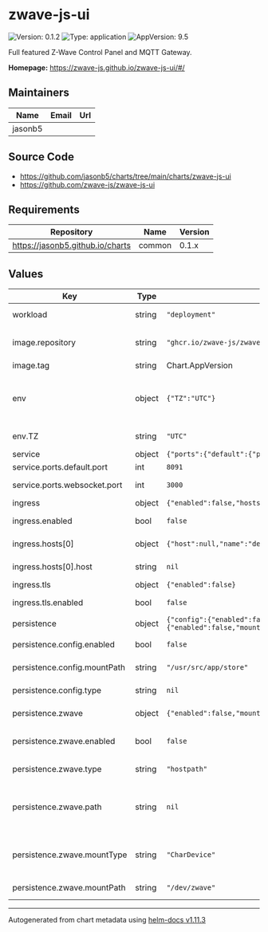 # zwave-js-ui

![Version: 0.1.2](https://img.shields.io/badge/Version-0.1.2-informational?style=flat-square) ![Type: application](https://img.shields.io/badge/Type-application-informational?style=flat-square) ![AppVersion: 9.5](https://img.shields.io/badge/AppVersion-9.5-informational?style=flat-square)

Full featured Z-Wave Control Panel and MQTT Gateway.

**Homepage:** <https://zwave-js.github.io/zwave-js-ui/#/>

## Maintainers

| Name | Email | Url |
| ---- | ------ | --- |
| jasonb5 |  |  |

## Source Code

* <https://github.com/jasonb5/charts/tree/main/charts/zwave-js-ui>
* <https://github.com/zwave-js/zwave-js-ui>

## Requirements

| Repository | Name | Version |
|------------|------|---------|
| https://jasonb5.github.io/charts | common | 0.1.x |

## Values

| Key | Type | Default | Description |
|-----|------|---------|-------------|
| workload | string | `"deployment"` | The default [workload](https://jasonb5.github.io/charts/site/guide/common-library/#workload) type |
| image.repository | string | `"ghcr.io/zwave-js/zwave-js-ui"` | Container image repository |
| image.tag | string | Chart.AppVersion | Image tag |
| env | object | `{"TZ":"UTC"}` | Environment variables Customize environment [variables](https://zwave-js.github.io/zwave-js-ui/#/guide/env-vars) |
| env.TZ | string | `"UTC"` | Set the timezone |
| service | object | `{"ports":{"default":{"port":8091},"websocket":{"port":3000}}}` | [Service](https://jasonb5.github.io/charts/site/guide/common-library/#service) |
| service.ports.default.port | int | `8091` | Default port |
| service.ports.websocket.port | int | `3000` | Web socket port |
| ingress | object | `{"enabled":false,"hosts":[{"host":null,"name":"default"}],"tls":{"enabled":false}}` | [Ingress](https://jasonb5.github.io/charts/site/guide/common-library/#ingress) |
| ingress.enabled | bool | `false` | Enable/disable ingress |
| ingress.hosts[0] | object | `{"host":null,"name":"default"}` | Reference default service |
| ingress.hosts[0].host | string | `nil` | Ingress hostname |
| ingress.tls | object | `{"enabled":false}` | [TLS](https://jasonb5.github.io/charts/site/guide/common-library/#tls) |
| ingress.tls.enabled | bool | `false` | Enable/disable tls |
| persistence | object | `{"config":{"enabled":false,"mountPath":"/usr/src/app/store","type":null},"zwave":{"enabled":false,"mountPath":"/dev/zwave","mountType":"CharDevice","path":null,"type":"hostpath"}}` | [Persistence](https://jasonb5.github.io/charts/site/guide/common-library/#persistence) |
| persistence.config.enabled | bool | `false` | Enable/disable config mount |
| persistence.config.mountPath | string | `"/usr/src/app/store"` | Config mount path |
| persistence.config.type | string | `nil` | Type of volume mount |
| persistence.zwave | object | `{"enabled":false,"mountPath":"/dev/zwave","mountType":"CharDevice","path":null,"type":"hostpath"}` | Z-Wave device mount |
| persistence.zwave.enabled | bool | `false` | Enable/disable zwave device mount |
| persistence.zwave.type | string | `"hostpath"` | Mount must be a hostpath |
| persistence.zwave.path | string | `nil` | Host path to Z-Wave device e.g. /dev/serial/by-id/... |
| persistence.zwave.mountType | string | `"CharDevice"` | Hostpath mount type must be CharDevice |
| persistence.zwave.mountPath | string | `"/dev/zwave"` | Mount zwave device path |

----------------------------------------------
Autogenerated from chart metadata using [helm-docs v1.11.3](https://github.com/norwoodj/helm-docs/releases/v1.11.3)
